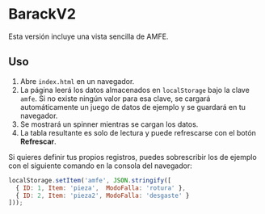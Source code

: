 # BarackV2

Esta versión incluye una vista sencilla de AMFE.

## Uso

1. Abre `index.html` en un navegador.
2. La página leerá los datos almacenados en `localStorage` bajo la clave `amfe`.
   Si no existe ningún valor para esa clave, se cargará automáticamente un juego de datos de ejemplo y se guardará en tu navegador.
3. Se mostrará un spinner mientras se cargan los datos.
4. La tabla resultante es solo de lectura y puede refrescarse con el botón **Refrescar**.

Si quieres definir tus propios registros, puedes sobrescribir los de ejemplo con el siguiente comando en la consola del navegador:
```javascript
localStorage.setItem('amfe', JSON.stringify([
  { ID: 1, Item: 'pieza',  ModoFalla: 'rotura' },
  { ID: 2, Item: 'pieza2', ModoFalla: 'desgaste' }
]));
```

